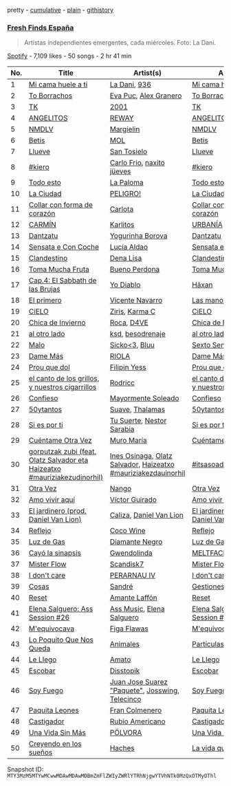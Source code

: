 pretty - [cumulative](/playlists/cumulative/37i9dQZF1DWVhn3qoy98w6.md) - [plain](/playlists/plain/37i9dQZF1DWVhn3qoy98w6) - [githistory](https://github.githistory.xyz/mackorone/spotify-playlist-archive/blob/main/playlists/plain/37i9dQZF1DWVhn3qoy98w6)

### [Fresh Finds España](https://open.spotify.com/playlist/37i9dQZF1DWVhn3qoy98w6)

> Artistas independientes emergentes, cada miércoles\. Foto: La Dani.

[Spotify](https://open.spotify.com/user/spotify) - 7,109 likes - 50 songs - 2 hr 41 min

| No. | Title | Artist(s) | Album | Length |
|---|---|---|---|---|
| 1 | [Mi cama huele a ti](https://open.spotify.com/track/4s5kWwIvjdGROkGS2kQ38V) | [La Dani](https://open.spotify.com/artist/3TJq3RpStgVuYfSyZ1jQJS), [936](https://open.spotify.com/artist/4zbUEP4kM8M21YqMtWbP0v) | [Mi cama huele a ti](https://open.spotify.com/album/2PqaGm3QH7uXQfWs3nB0pt) | 2:07 |
| 2 | [To Borrachos](https://open.spotify.com/track/22LIk5dy9vKKEOmBuozc6Y) | [Eva Puc](https://open.spotify.com/artist/2zA0HW4T836wu7h3atnUiO), [Alex Granero](https://open.spotify.com/artist/1g3OTLUr6xaFaiB01k9gw2) | [To Borrachos](https://open.spotify.com/album/1UN3z7FDBA95Cj2xS0hYdT) | 2:40 |
| 3 | [TK](https://open.spotify.com/track/4iPtYxmNRyirGxbA9tHM85) | [2001](https://open.spotify.com/artist/4ptSxeecnfuKKrOm7oCVPT) | [TK](https://open.spotify.com/album/08RDZE517heZAGdYviYRcu) | 2:26 |
| 4 | [ANGELITOS](https://open.spotify.com/track/3QKrnBpFuDbyfj2dpKK1Ae) | [REWAY](https://open.spotify.com/artist/2zPKKlOYbIFo1OayeSLF9C) | [ANGELITOS](https://open.spotify.com/album/51jnFV59JskQyvcvfp0wHX) | 3:04 |
| 5 | [NMDLV](https://open.spotify.com/track/4eAFArk45q3jk70ssY3jMf) | [Margielin](https://open.spotify.com/artist/0Kp2ACUPUbT5GK7gOo6M40) | [NMDLV](https://open.spotify.com/album/1UcPmHrhoOPtIwCTrYGpRF) | 3:58 |
| 6 | [Betis](https://open.spotify.com/track/3Pc4wTHZmOP6TrqmZGHUSR) | [MOL](https://open.spotify.com/artist/0kcjwgqgT7QdNONFwVgQQX) | [Betis](https://open.spotify.com/album/1wZJgeR3nD9qCFu6Ft8oIc) | 3:36 |
| 7 | [Llueve](https://open.spotify.com/track/0k1MYaKJFvChRAm3dx8Ce5) | [San Tosielo](https://open.spotify.com/artist/1Vp0zKCF6r1aut8Emx7CHH) | [Llueve](https://open.spotify.com/album/5twgYHYuQrtXvOzrcTBKJ3) | 3:00 |
| 8 | [\#kiero](https://open.spotify.com/track/1xKeZ81xueH3YDv6UYomhK) | [Carlo Frio](https://open.spotify.com/artist/2ZkSJkvuz5kzvPe4ff1jqc), [naxito jüeves](https://open.spotify.com/artist/38y63ICG47Pee4vUkYlSET) | [\#kiero](https://open.spotify.com/album/6yleLldHHyxeqTlII0DCPK) | 2:31 |
| 9 | [Todo esto](https://open.spotify.com/track/2CInTjiAuiDmXCu1KFwnje) | [La Paloma](https://open.spotify.com/artist/6poevqCIGOy8886WKNTHkv) | [Todo esto](https://open.spotify.com/album/7x0iimj0cN4ydG2P9zk0dg) | 3:56 |
| 10 | [La Ciudad](https://open.spotify.com/track/571JV3OrWg5HZEuGDdxNq7) | [PELIGRO!](https://open.spotify.com/artist/3FDCL5TTPpKM5liVuuU0f3) | [La Ciudad](https://open.spotify.com/album/6dJj5TF606M4PxjOo8tk1t) | 4:16 |
| 11 | [Collar con forma de corazón](https://open.spotify.com/track/1s4w5WU52NTVlTbUAW3ipE) | [Carlota](https://open.spotify.com/artist/7ieDG7FO3bPWJyP7EDYLvH) | [Collar con forma de corazón](https://open.spotify.com/album/5fEmPRTpPvAGBPfXVftA1B) | 2:51 |
| 12 | [CARMÍN](https://open.spotify.com/track/5UguVNKNa1gJ7hQuIDQf3x) | [Karlitos](https://open.spotify.com/artist/4289hjOSjOgsQWtVTZXTKd) | [URBANÍA](https://open.spotify.com/album/3iQ0qBJHV40R0waujZc6T4) | 2:36 |
| 13 | [Dantzatu](https://open.spotify.com/track/6wAvpCOzFcBqRqdg4Ewlkl) | [Yogurinha Borova](https://open.spotify.com/artist/3wI2ad0IMc8rms3cbGSFJA) | [Dantzatu](https://open.spotify.com/album/6IAloiruG8IcqHV0hMlaHf) | 3:03 |
| 14 | [Sensata e Con Coche](https://open.spotify.com/track/0Zu7LEqtDVePfGgLemNkmA) | [Lucía Aldao](https://open.spotify.com/artist/0E7eYQJsCEDaTAWgdyGnEO) | [Sensata e Con Coche](https://open.spotify.com/album/4iR5zVJUj1WKpaJP6ibebp) | 2:56 |
| 15 | [Clandestino](https://open.spotify.com/track/2xXANCFUNP4MjoK6ABuBa5) | [Dena Lisa](https://open.spotify.com/artist/1cdYg5Jv7PRlRFWV9QWGNB) | [Clandestino](https://open.spotify.com/album/7CzLFyzkfo6UcfifvvdOkK) | 2:18 |
| 16 | [Toma Mucha Fruta](https://open.spotify.com/track/7xh85pSWCi8GXOCYQotwrH) | [Bueno Perdona](https://open.spotify.com/artist/33nKYxZA27Y5o1lO6ezmNn) | [Toma Mucha Fruta](https://open.spotify.com/album/1Kcvs0Gx86LDNHXKe5qTpE) | 2:45 |
| 17 | [Cap.4: El Sabbath de las Brujas](https://open.spotify.com/track/5BnzY7dZ0Ws2SPXeuQlAFZ) | [Yo Diablo](https://open.spotify.com/artist/5Z38kr6DZXdvG4A3fQVu2W) | [Häxan](https://open.spotify.com/album/73dHfYxUCu6FCSJJOfgsUW) | 4:07 |
| 18 | [El primero](https://open.spotify.com/track/3yFlsxRaK7TuIByEWGPdlw) | [Vicente Navarro](https://open.spotify.com/artist/4GQvwhelHXInRiDs6LqrNQ) | [Las manos](https://open.spotify.com/album/1LKDk8RQ588oxmj4tBK39i) | 3:11 |
| 19 | [CiELO](https://open.spotify.com/track/3ENtenJ8VYQOgUgfTmdMQj) | [Ziris](https://open.spotify.com/artist/5Nn2PiwKStd9p9sCB6IyK9), [Karma C](https://open.spotify.com/artist/0o5CzIkmDyHMF4yG4CrAxh) | [CiELO](https://open.spotify.com/album/2h3taGncccCu4jJdFnqcIx) | 2:20 |
| 20 | [Chica de Invierno](https://open.spotify.com/track/2jUzlW1aXULrNudLEILuy2) | [Roca](https://open.spotify.com/artist/0jMfFyuqbWKfmeFA1ML0bw), [D4VE](https://open.spotify.com/artist/1dFwhIa38xisBoXpaSGhnt) | [Chica de Invierno](https://open.spotify.com/album/6XCiiKIxVsmt1V2jy9TVTC) | 3:07 |
| 21 | [al otro lado](https://open.spotify.com/track/6or64oxIvNmIs0ZJKUxMT4) | [ksd](https://open.spotify.com/artist/4vJnCNghxkQlHjgFnSErtS), [besodrenaje](https://open.spotify.com/artist/7vjKRMYOA7mQlF2UiU7USE) | [al otro lado](https://open.spotify.com/album/1u9rrlWYvULFPgcl3ddwux) | 2:00 |
| 22 | [Malo](https://open.spotify.com/track/100r6G2o3DF44DKRxwS1fP) | [Sicko<3](https://open.spotify.com/artist/7Iwo6VLG6FsBbnDqXsakMq), [Bluu](https://open.spotify.com/artist/7MaetI56T44uHIHh0px5zv) | [Sexto Sentido](https://open.spotify.com/album/4KMrl3dANKYwPyhyV5MKQT) | 2:44 |
| 23 | [Dame Más](https://open.spotify.com/track/0Yn93hu24XeA4c60mArRcN) | [RIOLA](https://open.spotify.com/artist/3Ri2BjKwyDM96dsOzYL5r9) | [Dame Más](https://open.spotify.com/album/0ypO0nxa94yBiAKqdvmwWG) | 3:33 |
| 24 | [Prou que dol](https://open.spotify.com/track/1uHqzc9p5WsEMS2OMYg7cI) | [Filipin Yess](https://open.spotify.com/artist/7hr1ydc5Cy7XA7jeMeyZti) | [Prou que dol](https://open.spotify.com/album/57rQibQStJFPsLmiO5GzPO) | 2:29 |
| 25 | [el canto de los grillos, y nuestros cigarrillos](https://open.spotify.com/track/3cFKD72B6b9WOrm7V0yLpk) | [Rodricc](https://open.spotify.com/artist/2Xk1gzXNwqLrrT8gne7oyw) | [el canto de los grillos, y nuestros cigarrillos](https://open.spotify.com/album/3Q94tHKpFLjKSuooJjWL3G) | 1:57 |
| 26 | [Confieso](https://open.spotify.com/track/3rICbpucRAn07CUDf1JKii) | [Mayormente Soleado](https://open.spotify.com/artist/2YBzZDsJtBX9E5sDW2S1rG) | [Confieso](https://open.spotify.com/album/4nvSKnwVp3jPxdNsaNLu26) | 2:49 |
| 27 | [50ytantos](https://open.spotify.com/track/4ugDL0a1t5DeP75zYrUyKB) | [Suave](https://open.spotify.com/artist/16QMnwd53HiSIbB57esWKu), [Thalamas](https://open.spotify.com/artist/55h1mv9K8MNGyZ1ipVzyIg) | [50ytantos](https://open.spotify.com/album/2KaBFiC7UWwIiJLj5tJFIy) | 2:54 |
| 28 | [Si es por ti](https://open.spotify.com/track/5CcS11Barr6ZHmpuUemJ0h) | [Tu Suerte](https://open.spotify.com/artist/1lGllFjgauZcqL6bluX7u1), [Nestor Sarabia](https://open.spotify.com/artist/436Js26Qvup8G3tV2cpfy0) | [Si es por ti](https://open.spotify.com/album/1FDkJ8WwsKoTNC8UqGfX2a) | 2:58 |
| 29 | [Cuéntame Otra Vez](https://open.spotify.com/track/1b6WPcxprk5UnOQMjG53VU) | [Muro María](https://open.spotify.com/artist/5INts4xs8Jf1Rpnkd6Zd2Y) | [Cuéntame Otra Vez](https://open.spotify.com/album/6imnCRWhFPjlYtMOifh0a6) | 3:16 |
| 30 | [gorputzak zubi \(feat\. Olatz Salvador eta Haizeatxo \#mauriziakezudinorhil\)](https://open.spotify.com/track/0l6GHfrUueqEZJ73l6hbSA) | [Ines Osinaga](https://open.spotify.com/artist/46PZxZRKwtppt9wlwX6m4O), [Olatz Salvador](https://open.spotify.com/artist/7cV8rrm23yUOT1ZRJFxZxk), [Haizeatxo \#mauriziakezdauinorhil](https://open.spotify.com/artist/3Ttmc6FyOBf2r03P2be9mM) | [\#itsasoadabidebakarra](https://open.spotify.com/album/5ylWsv5N7ZV4YWqJMCTupU) | 3:28 |
| 31 | [Otra Vez](https://open.spotify.com/track/1XWH9VNhb6GDeThUj8Mvv6) | [Nango](https://open.spotify.com/artist/47bKhQvBQm9tTt2iYYlxEW) | [Otra Vez](https://open.spotify.com/album/6VxgNld4VMg97Pij8xFOsY) | 2:35 |
| 32 | [Amo vivir aquí](https://open.spotify.com/track/2VbHQt1Fv4QGpqO3oJC8Qz) | [Víctor Guirado](https://open.spotify.com/artist/5Z46sMTZ2JtvDVroMVLCcG) | [Amo vivir aquí](https://open.spotify.com/album/2HTvATMEPBptOkIitZ3OHB) | 3:54 |
| 33 | [El jardinero \(prod\. Daniel Van Lion\)](https://open.spotify.com/track/0Kv5fvyYWhxQlUKzPA7EJT) | [Caliza](https://open.spotify.com/artist/64Ve8fqGxAHP0Aw3xwni36), [Daniel Van Lion](https://open.spotify.com/artist/2NGNDqrpyNAbq35FRIgj7h) | [El jardinero \(prod\. Daniel Van Lion\)](https://open.spotify.com/album/0rAsYxEeNXYpMrClbB9vTt) | 4:25 |
| 34 | [Reflejo](https://open.spotify.com/track/6rY1AgB7hPpnHERNPPPP1Z) | [Coco Wine](https://open.spotify.com/artist/3HG6ymY7xTt0Ac0Ve93uNj) | [Reflejo](https://open.spotify.com/album/5a3vuDAQjzTplPC9LzfZr3) | 3:09 |
| 35 | [Luz de Gas](https://open.spotify.com/track/2mU1mvZAjJ5NwDvaIngEPS) | [Diamante Negro](https://open.spotify.com/artist/51WUBWxuW4MAoBwuYraA4v) | [Luz de Gas](https://open.spotify.com/album/6iaMh9Cz78o7ZW53rpyl5w) | 3:13 |
| 36 | [Cayó la sinapsis](https://open.spotify.com/track/0QVHkEOCBG7OwO06ECVW2A) | [Gwendolinda](https://open.spotify.com/artist/0m9Yhfqz0u6f93uFrZv4GE) | [MELTFACE](https://open.spotify.com/album/6fy5HSwQRdEIUeuPwjZany) | 3:05 |
| 37 | [Mister Flow](https://open.spotify.com/track/45QdH594ZmhVznrAtnOxUy) | [Scandisk7](https://open.spotify.com/artist/0ZBUxmJJpYRRsaPnsWZzHr) | [Mister Flow](https://open.spotify.com/album/1WQmFQEOLrNoimKbnpKlOm) | 4:05 |
| 38 | [I don't care](https://open.spotify.com/track/1AInaUIdXj1nptYSBFxxzW) | [PERARNAU IV](https://open.spotify.com/artist/352nccrSloGxGNtjnGhUPo) | [I don't care](https://open.spotify.com/album/647TpD5oGChWIbY1vlyLuJ) | 4:18 |
| 39 | [Cosas](https://open.spotify.com/track/41ZarrjvIOafMNeqE1qVSH) | [Sandré](https://open.spotify.com/artist/5jO693ntO8nc5utL8HpE4H) | [Gestiones Fáciles](https://open.spotify.com/album/4HF3B06HiS1P9vb9PxdGe6) | 3:15 |
| 40 | [Reset](https://open.spotify.com/track/4htQLRaV8M6jPvD7KdAgZC) | [Amante Laffón](https://open.spotify.com/artist/73nKf9LdEfuRB5TJRkai1T) | [Reset](https://open.spotify.com/album/3PjTWLWSnmur9Y1Pz0Xv5w) | 3:15 |
| 41 | [Elena Salguero: Ass Session \#26](https://open.spotify.com/track/747ytluPKRPG9wAxKIJc2a) | [Ass Music](https://open.spotify.com/artist/3Uyxa9wxOHBn9wBbxrgIe1), [Elena Salguero](https://open.spotify.com/artist/1c9P73X3n8wQ81h9zYP2gO) | [Elena Salguero: Ass Session \#26](https://open.spotify.com/album/0T2MRbe6kU7VTlYxklOIX4) | 2:32 |
| 42 | [M'equivocava](https://open.spotify.com/track/4z5fs6oFxAIAd8rFnQY2ez) | [Figa Flawas](https://open.spotify.com/artist/2enhM5DK9oTxWiCVpFIDv3) | [M'equivocava](https://open.spotify.com/album/4x78YKVPr5ixZKXlXnMiCD) | 2:56 |
| 43 | [Lo Poquito Que Nos Queda](https://open.spotify.com/track/68w5fPQWxI9uCw4VGkj7DW) | [Animales](https://open.spotify.com/artist/6McVWAI92LmN1Clhh9U8e1) | [Partículas](https://open.spotify.com/album/1bKEMMJaiYEFSbiSu6lxbV) | 5:02 |
| 44 | [Le Llego](https://open.spotify.com/track/4CpUjCtsftPFhgW5ZIB8hq) | [Amato](https://open.spotify.com/artist/06fTA0V5OCspQOv7aJZO2f) | [Le Llego](https://open.spotify.com/album/0lRhYFyVD70QmDq8ITIioS) | 2:56 |
| 45 | [Escobar](https://open.spotify.com/track/7AMRDSLwfQiav4TZF4uogq) | [Disstopik](https://open.spotify.com/artist/4SBSqcrgPuVSwzJwGWntg6) | [Escobar](https://open.spotify.com/album/5hTOO5Q23KYnBADndz74BK) | 3:53 |
| 46 | [Soy Fuego](https://open.spotify.com/track/1pkObzTJBX9Un4r0qXJnjO) | [Juan Jose Suarez "Paquete"](https://open.spotify.com/artist/6acj0v8XHY5lObAt5aIRxU), [Josswing](https://open.spotify.com/artist/0vUCJNKXl8zVsJ8tWWXLnp), [Telecinco](https://open.spotify.com/artist/0XObwctODgMjE22VStmpUZ) | [Soy Fuego](https://open.spotify.com/album/3h9HQLlvQ1nmDAEMcL2o0n) | 2:07 |
| 47 | [Paquita Leones](https://open.spotify.com/track/6AqVnPUYLZhmp46t3VmFjE) | [Fran Colmenero](https://open.spotify.com/artist/0j7QzQDT6AmLQObewjo6d5) | [Paquita Leones](https://open.spotify.com/album/4ePtVVSNngvhG2uYbS06uS) | 4:46 |
| 48 | [Castigador](https://open.spotify.com/track/3PCmmheP6NIYPdtR4RMFym) | [Rubio Americano](https://open.spotify.com/artist/1ftxl3YpAwbmL02AAABBWx) | [Castigador](https://open.spotify.com/album/3qmMMWfKi8MyoTXM7KMCDf) | 4:45 |
| 49 | [Una Vida Sin Más](https://open.spotify.com/track/1qYGJN1mDashFt44AHYwZU) | [PÖLVORA](https://open.spotify.com/artist/37Wh3JdgQHZCTjNjZZyFZE) | [Una Vida Sin Más](https://open.spotify.com/album/49VXOMdjL92gYUDpGG2okQ) | 3:52 |
| 50 | [Creyendo en los sueños](https://open.spotify.com/track/5Oinyfus0VwiJWlYJNAZRs) | [Haches](https://open.spotify.com/artist/09avX8Apk0um4wNEGog7RI) | [La vida que nos pasa](https://open.spotify.com/album/2oI51PVZrWalprhrzokrky) | 4:20 |

Snapshot ID: `MTY3MzM5MTYwMCwwMDAwMDAwMDBmZmFlZWIyZWRlYTRhNjgwYTVhNTk0MzQxOTMyOThl`

